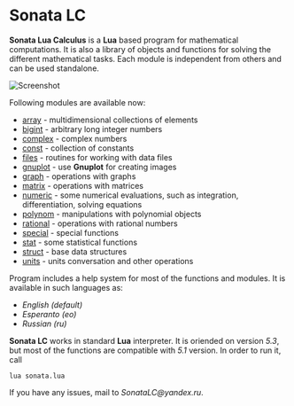 # Sonata LC
**Sonata Lua Calculus** is a **Lua** based program for mathematical computations. It is also a library of objects and functions for solving the different mathematical tasks. Each module is independent from others and can be used standalone.

![Screenshot](https://user-images.githubusercontent.com/20392522/51679461-17989b00-1ff0-11e9-83f8-922a3356f505.png)

Following modules are available now:
* [array](https://github.com/mikhel1984/sonata/wiki/Example:-arrays) - multidimensional collections of elements
* [bigint](https://github.com/mikhel1984/sonata/wiki/Example:-bigint) - arbitrary long integer numbers
* [complex](https://github.com/mikhel1984/sonata/wiki/Example:-complex) - complex numbers
* [const](https://github.com/mikhel1984/sonata/wiki/Example:-const) - collection of constants
* [files](https://github.com/mikhel1984/sonata/wiki/Example:-files) - routines for working with data files
* [gnuplot](https://github.com/mikhel1984/sonata/wiki/Example:-gnuplot) - use **Gnuplot** for creating images
* [graph](https://github.com/mikhel1984/sonata/wiki/Example:-graph) - operations with graphs
* [matrix](https://github.com/mikhel1984/sonata/wiki/Example:-matrix) - operations with matrices
* [numeric](https://github.com/mikhel1984/sonata/wiki/Example:-numeric) - some numerical evaluations, such as integration, differentiation, solving equations
* [polynom](https://github.com/mikhel1984/sonata/wiki/Example:-polynom) - manipulations with polynomial objects
* [rational](https://github.com/mikhel1984/sonata/wiki/Example:-rational) - operations with rational numbers
* [special](https://github.com/mikhel1984/sonata/wiki/Example:-special) - special functions
* [stat](https://github.com/mikhel1984/sonata/wiki/Example:-stat) - some statistical functions
* [struct](https://github.com/mikhel1984/sonata/wiki/Example:-struct) - base data structures
* [units](https://github.com/mikhel1984/sonata/wiki/Example:-units) - units conversation and other operations

Program includes a help system for most of the functions and modules. It is available in such languages as:
* _English (default)_
* _Esperanto (eo)_
* _Russian (ru)_

**Sonata LC** works in standard **Lua** interpreter. It is oriended on version _5.3_, but most of the functions are compatible with _5.1_ version. In order to run it, call

    lua sonata.lua

If you have any issues, mail to _SonataLC@yandex.ru_. 
